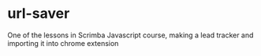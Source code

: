 # url-saver
One of the lessons in Scrimba Javascript course, making a lead tracker and importing it into chrome extension

